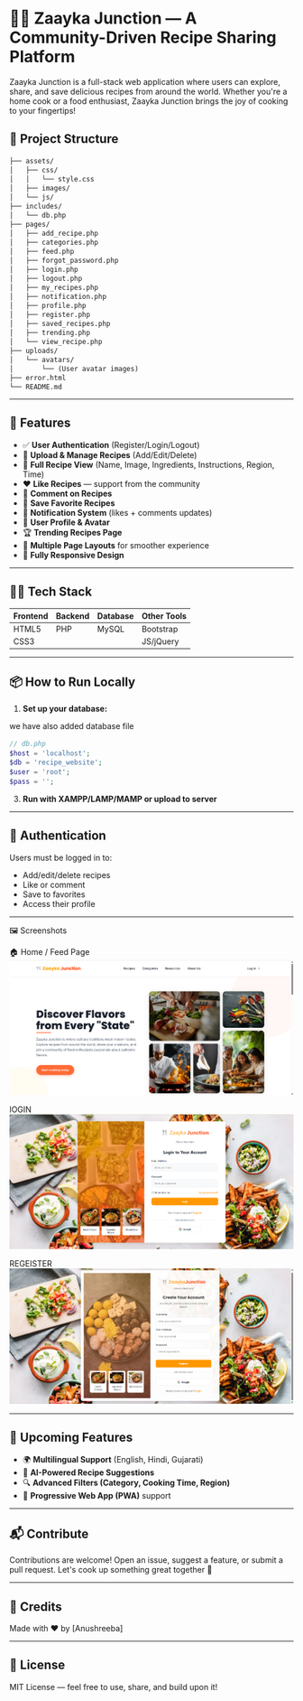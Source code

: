# 👨‍🍳 Zaayka Junction — A Community-Driven Recipe Sharing Platform

Zaayka Junction is a full-stack web application where users can explore, share, and save delicious recipes from around the world. Whether you're a home cook or a food enthusiast, Zaayka Junction brings the joy of cooking to your fingertips!

## 📂 Project Structure

```
├── assets/
│   ├── css/
│   │   └── style.css
│   ├── images/
│   └── js/
├── includes/
│   └── db.php
├── pages/
│   ├── add_recipe.php
│   ├── categories.php
│   ├── feed.php
│   ├── forgot_password.php
│   ├── login.php
│   ├── logout.php
│   ├── my_recipes.php
│   ├── notification.php
│   ├── profile.php
│   ├── register.php
│   ├── saved_recipes.php
│   ├── trending.php
│   └── view_recipe.php
├── uploads/
│   └── avatars/
│       └── (User avatar images)
├── error.html
└── README.md
```

---

## 🚀 Features

- ✅ **User Authentication** (Register/Login/Logout)
- 📸 **Upload & Manage Recipes** (Add/Edit/Delete)
- 📖 **Full Recipe View** (Name, Image, Ingredients, Instructions, Region, Time)
- ❤️ **Like Recipes** — support from the community
- 💬 **Comment on Recipes**
- 👅 **Save Favorite Recipes**
- 🔔 **Notification System** (likes + comments updates)
- 👤 **User Profile & Avatar**
- 🏆 **Trending Recipes Page**
- 🎨 **Multiple Page Layouts** for smoother experience
- 📱 **Fully Responsive Design**

---

## 🧑‍💻 Tech Stack

| Frontend      | Backend      | Database | Other Tools      |
|---------------|--------------|----------|------------------|
| HTML5         | PHP          | MySQL    | Bootstrap        |
| CSS3          |              |          | JS/jQuery        |

---

## 📦 How to Run Locally


1. **Set up your database:**

we have also added database file 
```php
// db.php
$host = 'localhost';
$db = 'recipe_website';
$user = 'root';
$pass = '';
```

3. **Run with XAMPP/LAMP/MAMP or upload to server**

---

## 🔐 Authentication

Users must be logged in to:
- Add/edit/delete recipes
- Like or comment
- Save to favorites
- Access their profile

---

🖼 Screenshots

🏠 Home / Feed Page
![HOME](./images/1.png)

 lOGIN
![LOGIN](./images/2.png)

 REGEISTER
![REGEISTER](./images/3.png)


---

## 🔧 Upcoming Features

- 🌍 **Multilingual Support** (English, Hindi, Gujarati)
- 🤖 **AI-Powered Recipe Suggestions**
- 🔍 **Advanced Filters (Category, Cooking Time, Region)**
- 📱 **Progressive Web App (PWA)** support

---

## 📬 Contribute

Contributions are welcome! Open an issue, suggest a feature, or submit a pull request. Let's cook up something great together 🍛

---

## 🙌 Credits

Made with ❤️ by [Anushreeba]  


---

## 📄 License

MIT License — feel free to use, share, and build upon it!

